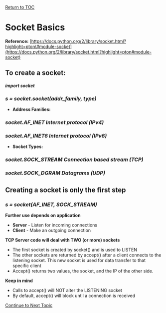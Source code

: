 <a href="https://github.com/CyberTrainingUSAF/08-Network-Programming/blob/master/00-Table-of-Contents.md" rel="Return to TOC"> Return to TOC </a>

# Socket Basics

**Reference:** [https://docs.python.org/2/library/socket.html?highlight=pton\#module-socket](https://docs.python.org/2/library/socket.html?highlight=pton#module-socket)

## **To create a socket:**

#### _import socket_ 

### _s = socket.socket\(addr\_family, type\)_

* **Address Families:**

### _socket.AF\_INET      Internet protocol \(IPv4\)_ 

### _socket.AF\_INET6     Internet protocol \(IPv6\)_ 

* **Socket Types:**

### _socket.SOCK\_STREAM  Connection based stream \(TCP\)_ 

### _socket.SOCK\_DGRAM   Datagrams \(UDP\)_

## Creating a socket is only the ﬁrst step

### _s = socket\(AF\_INET, SOCK\_STREAM\)_ 

**Further use depends on application** 

* **Server** - Listen for incoming connections 
* **Client** - Make an outgoing connection

**TCP Server code will deal with TWO \(or more\) sockets**

* The first socket is created by socket\(\) and is used to LISTEN
* The other sockets are returned by accept\(\) after a client connects to the listening socket. This new socket is used for data transfer to that specific client
* Accept\(\) returns two values, the socket, and the IP of the other side.

**Keep in mind**

* Calls to accept\(\) will NOT alter the LISTENING socket
* By default, accept\(\) will block until a connection is received

<a href="https://github.com/CyberTrainingUSAF/08-Network-Programming/blob/master/03-intro-to-sockets/udp-client-server/README.md" > Continue to Next Topic </a>
